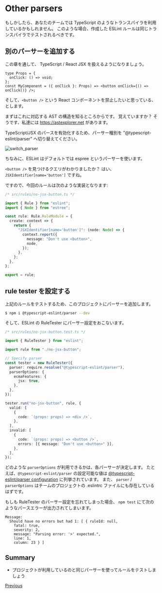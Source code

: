 # Other parsers

もしかしたら、あなたのチームでは TypeScript のようなトランスパイラを利用しているかもしれません。
このような場合、作成した ESLint ルールは同じトランスパイラでテストされるべきです。

## 別のパーサーを追加する

この章を通して、 TypeScript / React JSX を扱えるようになりましょう。

```tsx
type Props = {
  onClick: () => void;
};
const MyComponent = ({ onClick }: Props) => <button onClick={() => onClick()} />;
```

そして、`<button />` という React コンポーネントを禁止したいと思っている、とします。

まずはこれに対応する AST の構造を知るところからです。
覚えていますか？
そうです、私達には https://astexplorer.net があります。

TypeScript/JSX のパースを有効化するため、パーサー種別を "@typescript-eslint/parser" へ切り替えてください。

![switch_parser](./switch_parser.png)

ちなみに、ESLint はデフォルトでは espree というパーサーを使います。

`<button />` を見つけるクエリがわかりましたか？
はい、 `JSXIdentifier[name='button']` ですね。

ですので、今回のルールは次のような実装となります:

```ts
/* src/rules/no-jsx-button.ts */

import { Rule } from "eslint";
import { Node } from "estree";

const rule: Rule.RuleModule = {
  create: context => {
    return {
      "JSXIdentifier[name='button']": (node: Node) => {
        context.report({
          message: "Don't use <button>",
          node,
        });
      },
    };
  },
};

export = rule;
```

## rule tester を設定する

上記のルールをテストするため、このプロジェクトにパーサーを追加します。

```sh
$ npm i @typescript-eslint/parser --dev
```

そして、ESLint の RuleTester にパーサー設定をおこないます。

```ts
/* src/rules/no-jsx-button.test.ts */

import { RuleTester } from "eslint";

import rule from "./no-jsx-button";

// Specify parser
const tester = new RuleTester({
  parser: require.resolve("@typescript-eslint/parser"),
  parserOptions: {
    ecmaFeatures: {
      jsx: true,
    },
  },
});

tester.run("no-jsx-button", rule, {
  valid: [
    {
      code: `(props: props) => <div />`,
    },
  ],
  invalid: [
    {
      code: `(props: props) => <button />`,
      errors: [{ message: "Don't use <button>" }],
    },
  ],
});
```

どのような `parserOptions` が利用できるかは、各パーサーが決定します。
たとえば、`@typescript-eslint/parser` の設定可能な値は [@typescript-eslint/parser configuration](https://github.com/typescript-eslint/typescript-eslint/tree/master/packages/parser#configuration) に列挙されています。
また、 `parser` / `parserOptions` はチームのプロジェクトの .eslintrc ファイルにも存在しているはずです。

もしも RuleTester のパーサー設定を忘れてしまった場合、 `npm test` にて次のようなパースエラーが出力されてしまいます。

```text
Message:
  Should have no errors but had 1: [ { ruleId: null,
    fatal: true,
    severity: 2,
    message: "Parsing error: '>' expected.",
    line: 1,
    column: 23 } ]
```

## Summary

- プロジェクトが利用しているのと同じパーサーを使ってルールをテストしましょう

[Previous](../20_dive_into_ast/README.ja.md)
